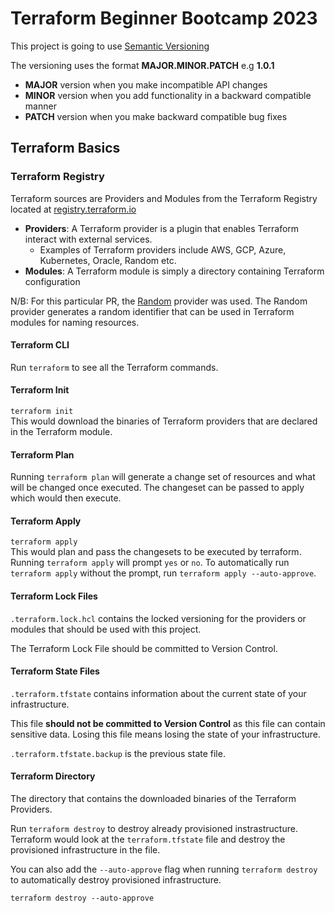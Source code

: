 # Terraform Beginner Bootcamp 2023


This project is going to use [Semantic Versioning](https://semver.org/)

The versioning uses the format **MAJOR.MINOR.PATCH** e.g **1.0.1** 

- **MAJOR** version when you make incompatible API changes
- **MINOR** version when you add functionality in a backward compatible manner
- **PATCH** version when you make backward compatible bug fixes



## Terraform Basics 

### Terraform Registry 

Terraform sources are Providers and Modules from the Terraform Registry located at [registry.terraform.io](https://registry.terraform.io/)
- **Providers**: A Terraform provider is a plugin that enables Terraform interact with external services. 
    - Examples of Terraform providers include AWS, GCP, Azure, Kubernetes, Oracle, Random etc. 
- **Modules**: A Terraform module is simply a directory containing Terraform configuration 

N/B: For this particular PR, the [Random](https://registry.terraform.io/providers/hashicorp/random/) provider was used. The Random provider generates a random identifier that can be used in Terraform modules for naming resources. 


#### Terraform CLI 
Run `terraform` to see all the Terraform commands. 

#### Terraform Init
`terraform init`    
This would download the binaries of Terraform providers that are declared in the Terraform module. 

#### Terraform Plan
Running `terraform plan` will generate a change set of resources and what will be changed once executed. The changeset can be passed to apply which would then execute.

#### Terraform Apply 
`terraform apply`    
This would plan and pass the changesets to be executed by terraform. Running `terraform apply` will prompt `yes` or `no`. To automatically run `terraform apply` without the prompt, run `terraform apply --auto-approve`. 

#### Terraform Lock Files 
`.terraform.lock.hcl` contains the locked versioning for the providers or modules that should be used with this project.    

The Terraform Lock File should be committed to Version Control.


#### Terraform State Files 
`.terraform.tfstate` contains information about the current state of your infrastructure.   

This file **should not be committed to Version Control** as this file can contain sensitive data. Losing this file means losing the state of your infrastructure. 

`.terraform.tfstate.backup` is the previous state file. 


#### Terraform Directory 
The directory that contains the downloaded binaries of the Terraform Providers. 

Run `terraform destroy` to destroy already provisioned instrastructure. Terraform would look at the `terraform.tfstate` file and destroy the provisioned infrastructure in the file.  

You can also add the `--auto-approve` flag when running `terraform destroy` to automatically destroy provisioned infrastructure.  

`terraform destroy --auto-approve` 
